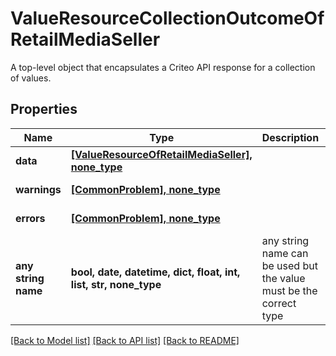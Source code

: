 # ValueResourceCollectionOutcomeOfRetailMediaSeller

A top-level object that encapsulates a Criteo API response for a collection of values.

## Properties
Name | Type | Description | Notes
------------ | ------------- | ------------- | -------------
**data** | [**[ValueResourceOfRetailMediaSeller], none_type**](ValueResourceOfRetailMediaSeller.md) |  | [optional] 
**warnings** | [**[CommonProblem], none_type**](CommonProblem.md) |  | [optional] [readonly] 
**errors** | [**[CommonProblem], none_type**](CommonProblem.md) |  | [optional] [readonly] 
**any string name** | **bool, date, datetime, dict, float, int, list, str, none_type** | any string name can be used but the value must be the correct type | [optional]

[[Back to Model list]](../README.md#documentation-for-models) [[Back to API list]](../README.md#documentation-for-api-endpoints) [[Back to README]](../README.md)


